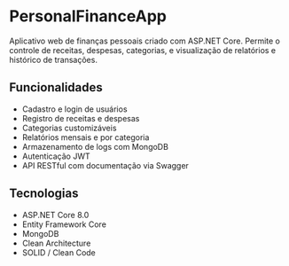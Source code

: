 # PersonalFinanceApp

Aplicativo web de finanças pessoais criado com ASP.NET Core. Permite o controle de receitas, despesas, categorias, e visualização de relatórios e histórico de transações.

## Funcionalidades
- Cadastro e login de usuários
- Registro de receitas e despesas
- Categorias customizáveis
- Relatórios mensais e por categoria
- Armazenamento de logs com MongoDB
- Autenticação JWT
- API RESTful com documentação via Swagger

## Tecnologias
- ASP.NET Core 8.0
- Entity Framework Core
- MongoDB
- Clean Architecture
- SOLID / Clean Code